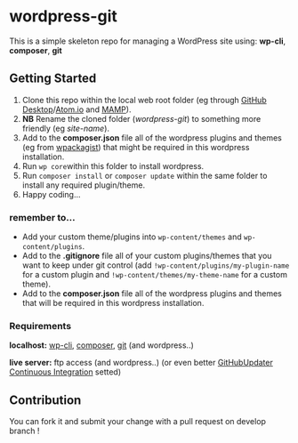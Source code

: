 # wordpress-git

This is a simple skeleton repo for managing a WordPress site using: **wp-cli**, **composer**, **git**

## Getting Started

1. Clone this repo within the local web root folder (eg through [GitHub Desktop](https://desktop.github.com/)/[Atom.io](https://atom.io/) and [MAMP](https://www.mamp.info/)).
2. **NB** Rename the cloned folder (_wordpress-git_) to something more friendly (eg _site-name_).
3. Add to the **composer.json** file all of the wordpress plugins and themes (eg from [wpackagist](http://wpackagist.org/)) that might be required in this wordpress installation.
4. Run `wp core`within this folder to install wordpress.
5. Run `composer install` or `composer update` within the same folder to install any required plugin/theme.
6. Happy coding...

### remember to...
- Add your custom theme/plugins into `wp-content/themes` and `wp-content/plugins`.
- Add to the **.gitignore** file all of your custom plugins/themes that you want to keep under git control (add `!wp-content/plugins/my-plugin-name` for a custom plugin and `!wp-content/themes/my-theme-name` for a custom theme).
- Add to the **composer.json** file all of the wordpress plugins and themes that will be required in this wordpress installation.

### Requirements
**localhost:** [wp-cli](https://make.wordpress.org/cli/handbook/installing/), [composer](https://getcomposer.org/doc/00-intro.md), [git](https://git-scm.com/downloads) (and wordpress..)

**live server:** ftp access (and wordpress..) (or even better [GitHubUpdater Continuous Integration](https://medium.com/@limikael/continuous-integration-for-wordpress-d152ec4852e5) setted)

## Contribution

 You can fork it and submit your change with a pull request on develop branch !

